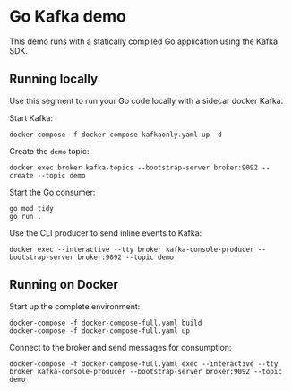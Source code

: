 # Go Kafka demo

This demo runs with a statically compiled Go application using the Kafka SDK.

## Running locally

Use this segment to run your Go code locally with a sidecar docker Kafka.

Start Kafka:

```
docker-compose -f docker-compose-kafkaonly.yaml up -d
```

Create the `demo` topic:

```
docker exec broker kafka-topics --bootstrap-server broker:9092 --create --topic demo
```

Start the Go consumer:

```
go mod tidy
go run .
```

Use the CLI producer to send inline events to Kafka:

```
docker exec --interactive --tty broker kafka-console-producer --bootstrap-server broker:9092 --topic demo
```

## Running on Docker

Start up the complete environment:

```
docker-compose -f docker-compose-full.yaml build
docker-compose -f docker-compose-full.yaml up
```

Connect to the broker and send messages for consumption:

```
docker-compose -f docker-compose-full.yaml exec --interactive --tty broker kafka-console-producer --bootstrap-server broker:9092 --topic demo
```

